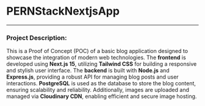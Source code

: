 # PERNStackNextjsApp
---

### Project Description:

This is a Proof of Concept (POC) of a basic blog application designed to showcase the integration of modern web technologies. The **frontend** is developed using **Next.js 15**, utilizing **Tailwind CSS** for building a responsive and stylish user interface. The **backend** is built with **Node.js** and **Express.js**, providing a robust API for managing blog posts and user interactions. **PostgreSQL** is used as the database to store the blog content, ensuring scalability and reliability. Additionally, images are uploaded and managed via **Cloudinary CDN**, enabling efficient and secure image hosting.

